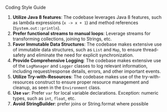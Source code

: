 Coding Style Guide

1. **Utilize Java 8 features**: The codebase leverages Java 8 features, such as lambda expressions (`x -> x + 1`) and method references (`System.out::println`).
1. **Prefer functional streams to manual loops**: Leverage streams for transforming collections, joining to Strings, etc.
1. **Favor Immutable Data Structures**: The codebase makes extensive use of immutable data structures, such as `List` and `Map`, to ensure thread-safety and eliminate the need for explicit synchronization.
1. **Provide Comprehensive Logging**: The codebase makes extensive use of the `LogManager` and `Logger` classes to log relevant information, including request/response details, errors, and other important events.
1. **Utilize Try-with-Resources**: The codebase makes use of the try-with-resources construct to ensure proper resource management and cleanup, as seen in the `Environment` class.
1. **Use `var`**: Prefer `var` for local variable declarations. Exception: numeric types, such as `int`, `float`, etc.
1. **Avoid StringBuilder**: prefer joins or String.format where possible
